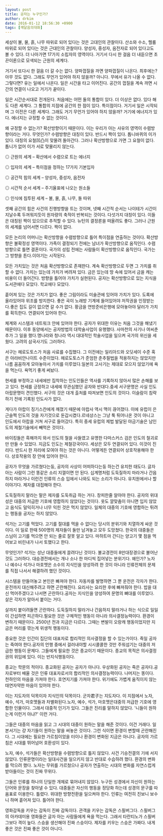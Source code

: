 ```yaml
---
layout: post
title: 공자는 누구인가?
author: drkim
date: 2016-01-12 18:56:30 +0900
tags: [깨달음의대화]
---
```

세상이 불, 물, 흙, 나무 따위로 되어 있다는 것은 고대인의 관찰이다. 산소와 수소, 헬륨 따위로 되어 있다는 것은 근대인의 관찰이다. 양성자, 중성자, 음전자로 되어 있다고도 볼 수 있다. 더 나아가면 17가지 소립자의 영역이다. 거기서 다시 한 걸음 더 내듣으면 초끈이론으로 모색되는 근원의 세계다. 

  


거기서 또다시 한 걸음 더 갈 수는 없다. 양파껍질을 까면 양파껍질이 나온다. 최후에는? 아무 것도 없다. 그래도 무언가 있어야 하지 않을까? 아니다. 무에서 유가 나올 수 없다. 그렇다면? 유는 일에서 나온다. 일은 시간을 타고 이어진다. 공간의 껍질을 계속 까면 시간의 연결이 나오고 거기가 끝이다. 

  


일은 시간순서대로 전개된다. 처음에는 어떤 둘의 통합이 있다. 더 이상은 없다. 있다 해도 다른 세계다. 그 통합의 지점에 공간의 한 점이 있다. 특이점이다. 거기서 일은 시작되며 그 이전은 다른 세계다. 그래도 거기 무언가 있어야 하지 않을까? 거기에 에너지가 있다. 에너지는 규정할 수 없는 것이다. 

  


왜 규정할 수 없는가? 확산방향이기 때문이다. 이는 우리가 아는 사유의 영역이 수렴방향이라는 거다. 무엇인가? 수렴방향은 대칭이 있다. 반드시 짝이 있다. 톱니바퀴의 이가 있다. 대칭의 요철凹凸이 맞물려 돌아간다. 그러나 확산방향으로 가면 그 요철이 없다. 톱니가 없어 이가 서로 맞물리지 않는다. 

  


◎ 근원의 세계 – 확산에서 수렴으로 트는 에너지  
      
◎ 입자의 세계 – 특이점을 정하는 17가지 기본입자  
      
◎ 공간적 힘의 세계 – 양성자, 중성자, 음전자  
      
◎ 시간적 순서 세계 – 주기율표에 나오는 원소들  
      
◎ 인식에 침투된 세계 – 불, 물, 흙, 나무, 돌 따위 

  


셋째 공간의 힘은 사건의 진행방향을 트는 것이며, 넷째 시간적 순서는 나이테가 시간이 지날수록 두꺼워지듯이 원자량의 축적이 반복되는 것이다. 다섯가지 대칭이 있다. 이들은 대칭된 짝이 있으므로 추적할 수 있다. 뉴턴의 결정론을 떠올려도 좋다. 그러나 근원의 세계를 넘어서면 다르다. 짝이 없다.

  


모든 논리의 어머니는 확산방향을 수렴방향으로 틀어 특이점을 연출하는 것이다. 확산방향은 불확정성 영역이다. 가족이 결정되기 전에는 남녀가 확산방향으로 움직인다. 수렴방향으로 틀면 결혼이다. 국가의 성립 전에는 사람들이 확산방향으로 움직인다. 국가는 그 방향을 튼다.이야기는 시작된다.  


모든 가치있는 것은 처음 확산방향으로 존재한다. 계속 확산방향으로 두면 그 가치를 취할 수 없다. 가치는 있는데 가치가 버려져 있다. 금은 있는데 땅 속에 있어서 금을 캐는 비용이 더 들어간다. 방향을 틀어야 가치가 실현된다. 공자는 확산방향으로 있는 지식을 도서관에다 모았다. 학교에다 모았다.

  


흩어져 있는 것은 가치가 없다. 좋은 그림이라도 미술관에 있어야 가치가 있다. 도록에 올라있어야 위조를 방지한다. 좋은 곡이 노래방 기계에 들어있어야 저작권을 인정받는다.좋은 집도 길이 없으면 갈 수가 없다. 황금을 연방준비은행에 모아놓아야 달러가 가치를 획득한다. 연결되어 있어야 한다.

  


체계와 시스템과 네트워크 안에 있어야 한다. 공자가 위대한 이유는 처음 그것을 해냈기 때문이다. 이후 동양에서는 공자방법의 대학술사업이 유행했다. 사마천의 사기나 여씨춘추가 그 일을 했다.명나라와 청나라 역시 대대적인 학술사업을 일으켜 국가의 위신을 세웠다. 고려의 삼국사기도 그러하다.

  


서구는 헤로도토스가 처음 사료를 수집했다. 그 이전에는 일리아드와 오딧세이 수준 혹은 아라비안나이트 수준이었다. 헤로도토스가 준엄한 춘추필법을 적용하지는 않았지만 나름 꼼꼼하게 모아놓아서 가치를 이루었다.일본의 고사기는 제대로 모으지 않았기에 욕을 먹는다. 욕먹기 좋게 써놨다. 

  


현세를 부정하고 내세에만 집착하는 인도인들은 역사를 기록하지 않아서 많은 손해를 보고 있다. 현세를 긍정하고 내세에 무관심했던 공자와 반대다.중세 서구문명은 사실 인도아랍문명이 견인했다. 서구의 것은 대개 출처를 따져보면 인도의 것이다. 이슬람이 침략하기 전에 기록된 인도사가 없다.

  


게다가 아랍이 징기스칸에게 깨졌기 때문에 아랍사 역시 맥이 끊어졌다. 이에 유럽이 은근슬쩍 인도의 것을 자기것으로 둔갑시켰다.르네상스는 그냥 툭 튀어나온 것이 아니고 인도에서 아랍을 거쳐 서구로 들어갔다. 특히 중세 유럽의 제법 발달된 야금기술은 남인도의 제철기술에서 빼먹은 것이다.

  


바이킹들은 흑해까지 와서 인도의 철을 사들였고 유명한 다마스커스 검은 인도의 철괴로만 만들 수 있었다. 지금도 인도는 제철강국이다. 세상은 모두 연결되어 있다. 이것이 진리다. 반드시 한 자리에 모여야 하는 것은 아니다. 어떻게든 연결되어 상호작용해야 한다. 상호작용의 장 안에 있어야 한다.

  


공자가 무엇을 가르쳤다는둥, 공자의 사상이 어떠하다는둥 하는건 유치한 태도다. 글자 아는 사람이 그런 똥같은 소리 지껄이면 안 된다. 십계명처럼 도둑질하지 마라거나 간음하지 마라거나 이런건 인류의 스승 입에서 나와도 되는 소리가 아니다. 유치원에서나 할 이야기다. 제자를 대접해야 한다. 

  


도둑질하지 말라는 말은 제자를 도둑취급 하는 거다. 창피한줄 알아야 한다. 공자의 위대성은 대중의 저급한 기호에 영합하지 않았다는 것이다. 옷도 깔맞춤이 아니면 입지 않았고 음식도 덜익히거나 너무 익힌 것은 먹지 않았다. 일체의 대중의 기호에 영합하는 튀려는 행동을 공자는 하지 않았다. 

  


석가는 고기를 먹었다. 고기를 절대를 먹을 수 없다는 당시의 분위기와 치열하게 싸운 것이다. 이 일로 한때 500명의 제자들이 둘만 남겨놓고 모두 도망쳤다. 한국의 대중들은 스님이 고기를 먹으면 안 되는 줄로 잘못 알고 있다. 마하트마 간디는 양고기 몇 점을 먹어보고 비린내가 나서 토했다고 한다. 

  


무엇인가? 석가는 성난 대중들에게 끌려다닌 것이다. 불교경전이 8만대장경으로 불어난 것도 그러하다. 대승경전에서는 개나 소나 한 마디씩 집어넣는 분위기다. 왜인가? 노자나 예수나 석가나 마호멧은 소수의 지식인을 양성하려 한 것이 아니라 인류전체의 문제를 직접 나서서 해결하려 했던 것이다. 

  


시스템을 만들어놓고 본인은 빠져야 한다. 자동차를 발명하면 그 뿐 운전은 각자가 한다. 운전까지 대신해주려고 하면 곤란해진다. 요리사는 요리한 후에 빠져줘야 한다. 밥을 대신 먹어주겠다고 나서면 곤란하다.공자는 지식인을 양성하여 문명의 뼈대를 이루었다. 살은 각자가 알아서 붙이는 거다.

  


살까지 붙이려들면 곤란하다. 도둑질하지 말라거나 간음하지 말라거나 하는 식으로 일일이 간섭하면 피곤하다.필요한 것은 구체적인 행동이 아니라 의사결정능력이다. 환경이 변하기 때문이다. 2500년 전과 지금은 다르다. 그때는 변발이 오랑캐 행동이었지만 지금은 머리를 깎는게 위생적 행동이다.

  


중요한 것은 인간이 집단의 대표자로 합리적인 의사결정을 할 수 있는가이다. 죽일 공자는 죽여야 한다.공자의 언행 중에서 걸러내야할 시시콜콜한 것만 주워섬기는 대중의 저급한 행동이 문제다. 그들에게 필요한 것은 종교이기 때문이다. 종교의 목적은 의사결정권의 위임에 있다. 이는 반지식행동이다.

  


종교는 학문의 적이다. 종교화된 공자는 공자가 아니다. 우상화된 공자는 죽은 공자다.공자로부터 배울 것은 인류 대표자로서의 합리적인 의사결정능력이다. 나머지는 똥이다. 천하인의 마음을 가져야 한다. 호연지기를 가져야 한다. 위기에도 가볍게 움직이지 않는 태연자약한 마음이 있어야 한다.

  


이는 지도자의 덕목이자 지식인의 덕목이다. 군자君子는 지도자다. 이 지점에서 노자, 예수, 석가, 마호멧들과 차별화된다.노자, 예수, 석가, 마호멧은대중의 저급한 기호에 영합한 인물이다. 그래서 대중적 인기가 있다. 그들은 진리를 말하지 않았다. '니들이 원하는게 이런거 아냐?' 이런 거다.

  


그들은 대중의 마음을 읽고 그 시대의 대중이 원하는 말을 해준 것이다. 이건 거래다. 일본서기는 걍 자기들이 원하는 말을 써놓은 것이다. 그런 식이면 환경이 변할때 곤란해진다. 그 시대에는 필요한 가르침이었을 터이나 환경이 변화된 지금은 아니다. 공자의 가르침은 시대를 뛰어넘어 호환성이 있다.  


노자, 예수, 석가들은 확산방향을 수렴방향으로 틀지 않았다. 사건 기승전결의 기에 서지 않았다. 인류문명이라는 일대사건을 일으키지 않고 반대로 수습하려 했다. 환경의 변화를 막으려 했다. 노자는 무위를 가르쳤으나 공자가 연출하는 시대의 변화를 자연스럽게 받아들이는 것이 진짜 무위다.

  


그들은 인류를 하나의 단일한 개체로 묶어내지 않았다. 누구든 성경에서 자신이 원하는 단어와 문장을 찾아낼 수 있다. 대중들은 자신의 행동을 정당화 하는데 성경의 문구를 따옴표로 이용한다. 틀렸다. 위대한 방향전환을 일으켜야 한다. 인류는 여전히 진보니 보수니 하며 흩어져 있다. 틀어야 한다.

  


영화감독을 키우는 감독이 진짜 감독이다. 관객을 키우는 감독은 스필버그다. 스필버그의 아카데미용 영화들은 글자 아는 사람들에게 욕을 먹는다. 그래서 타란티노가 스필버그보다 격이 높다. 스승을 생산해야 진짜 스승이다. 제자를 키우는 스승은 가짜다. 내게 좋은 것은 진짜 좋은 것이 아니다.
